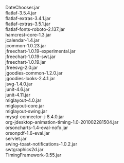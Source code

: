 DateChooser.jar  
flatlaf-3.5.4.jar  
flatlaf-extras-3.4.1.jar  
flatlaf-extras-3.5.1.jar  
flatlaf-fonts-roboto-2.137.jar  
hamcrest-core-1.3.jar  
jcalendar-1.4.jar  
jcommon-1.0.23.jar  
jfreechart-1.0.19-experimental.jar  
jfreechart-1.0.19-swt.jar  
jfreechart-1.0.19.jar  
jfreesvg-2.0.jar  
jgoodies-common-1.2.0.jar  
jgoodies-looks-2.4.1.jar  
jsvg-1.4.0.jar  
junit-4.6.jar  
junit-4.11.jar  
miglayout-4.0.jar  
miglayout-core.jar  
miglayout-swing.jar  
mysql-connector-j-8.4.0.jar  
org-jdesktop-animation-timing-1.0-201002281504.jar  
orsoncharts-1.4-eval-nofx.jar  
orsonpdf-1.6-eval.jar  
servlet.jar  
swing-toast-notifications-1.0.2.jar  
swtgraphics2d.jar  
TimingFramework-0.55.jar
